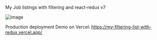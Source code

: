 My Job listings with filtering and react-redux v7

![image](https://user-images.githubusercontent.com/20660693/212872713-5a7172e4-57d0-4cc8-a562-eb24d5aef179.png)

Production deployment Demo on Vercel: https://my-filtering-list-with-redux.vercel.app/
